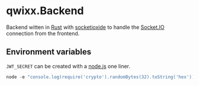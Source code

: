 # qwixx.Backend

Backend witten in [Rust](https://www.rust-lang.org/) with [socketioxide](https://github.com/Totodore/socketioxide) to handle the [Socket.IO](https://socket.io/) connection from the frontend.

## Environment variables

`JWT_SECRET` can be created with a [node.js](https://nodejs.org/en) one liner.

```javascript
node -e "console.log(require('crypto').randomBytes(32).toString('hex'))"
```
